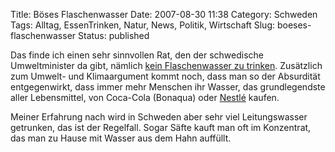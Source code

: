 Title: Böses Flaschenwasser
Date: 2007-08-30 11:38
Category: Schweden
Tags: Alltag, EssenTrinken, Natur, News, Politik, Wirtschaft
Slug: boeses-flaschenwasser
Status: published

Das finde ich einen sehr sinnvollen Rat, den der schwedische
Umweltminister da gibt, nämlich [kein Flaschenwasser zu
trinken](http://www.sr.se/cgi-bin/international/nyhetssidor/artikel.asp?nyheter=1&programid=2108&Artikel=1565211).
Zusätzlich zum Umwelt- und Klimaargument kommt noch, dass man so der
Absurdität entgegenwirkt, dass immer mehr Menschen ihr Wasser, das
grundlegendste aller Lebensmittel, von Coca-Cola (Bonaqua) oder
[Nestlé](http://de.wikipedia.org/wiki/Nestl%C3%A9#Produkte_und_Marken)
kaufen.

Meiner Erfahrung nach wird in Schweden aber sehr viel Leitungswasser
getrunken, das ist der Regelfall. Sogar Säfte kauft man oft im
Konzentrat, das man zu Hause mit Wasser aus dem Hahn auffüllt.

